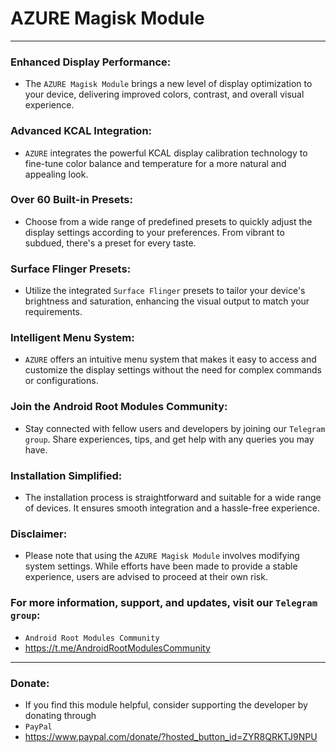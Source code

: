 # AZURE Magisk Module
----------------------------------------------

### Enhanced Display Performance: 
- The `AZURE Magisk Module` brings a new level of display optimization to your device, delivering improved colors, contrast, and overall visual experience.

### Advanced KCAL Integration: 
- `AZURE` integrates the powerful KCAL display calibration technology to fine-tune color balance and temperature for a more natural and appealing look.

### Over 60 Built-in Presets: 
- Choose from a wide range of predefined presets to quickly adjust the display settings according to your preferences. From vibrant to subdued, there's a preset for every taste.

### Surface Flinger Presets: 
- Utilize the integrated `Surface Flinger` presets to tailor your device's brightness and saturation, enhancing the visual output to match your requirements.

### Intelligent Menu System: 
- `AZURE` offers an intuitive menu system that makes it easy to access and customize the display settings without the need for complex commands or configurations.

### Join the Android Root Modules Community: 
- Stay connected with fellow users and developers by joining our `Telegram group`. Share experiences, tips, and get help with any queries you may have.

### Installation Simplified: 
- The installation process is straightforward and suitable for a wide range of devices. It ensures smooth integration and a hassle-free experience.

### Disclaimer: 
- Please note that using the `AZURE Magisk Module` involves modifying system settings. While efforts have been made to provide a stable experience, users are advised to proceed at their own risk.

### For more information, support, and updates, visit our `Telegram group`:
- `Android Root Modules Community`
- https://t.me/AndroidRootModulesCommunity

-------

### Donate: 
- If you find this module helpful, consider supporting the developer by donating through 
- `PayPal`
- https://www.paypal.com/donate/?hosted_button_id=ZYR8QRKTJ9NPU
